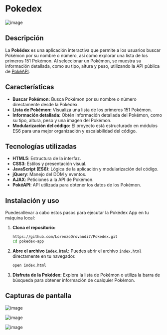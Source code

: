 # Pokedex

![image](https://github.com/user-attachments/assets/3931b9bf-db5d-481b-943d-e379687ada2c)

## Descripción

La **Pokédex** es una aplicación interactiva que permite a los usuarios buscar Pokémon por su nombre o número, así como explorar una lista de los primeros 151 Pokémon. Al seleccionar un Pokémon, se muestra su información detallada, como su tipo, altura y peso, utilizando la API pública de [PokéAPI](https://pokeapi.co/).

## Características

- **Buscar Pokémon:** Busca Pokémon por su nombre o número directamente desde la Pokédex.
- **Lista de Pokémon:** Visualiza una lista de los primeros 151 Pokémon.
- **Información detallada:** Obtén información detallada del Pokémon, como su tipo, altura, peso y una imagen del Pokémon.
- **Modularización del código:** El proyecto está estructurado en módulos ES6 para una mejor organización y escalabilidad del código.

## Tecnologías utilizadas

- **HTML5**: Estructura de la interfaz.
- **CSS3**: Estilos y presentación visual.
- **JavaScript (ES6)**: Lógica de la aplicación y modularización del código.
- **jQuery**: Manejo del DOM y eventos.
- **AJAX**: Peticiones a la API de Pokémon.
- **PokéAPI**: API utilizada para obtener los datos de los Pokémon.

## Instalación y uso

Puedesnllevar a cabo estos pasos para ejecutar la Pokédex App en tu máquina local:

1. **Clona el repositorio:**
   ```bash
   https://github.com/LorenzoDrovandi7/Pokedex.git
   cd pokedex-app
   ```

2. **Abre el archivo `index.html`:**
   Puedes abrir el archivo `index.html` directamente en tu navegador.

   ```bash
   open index.html
   ```

3. **Disfruta de la Pokédex:**
   Explora la lista de Pokémon o utiliza la barra de búsqueda para obtener información de cualquier Pokémon.

## Capturas de pantalla

![image](https://github.com/user-attachments/assets/dec45d66-4020-4af1-810f-b9e4cb878d48)

![image](https://github.com/user-attachments/assets/f268378f-c1e6-4e87-824d-58feade682ca)

![image](https://github.com/user-attachments/assets/42940a20-6969-491f-9842-d39601f705ab)


